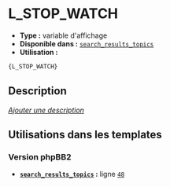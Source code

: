# L_STOP_WATCH
* __Type :__ variable d'affichage
* __Disponible dans :__ [`search_results_topics`](../tpl/var/search_results_topics.md#readme)
* __Utilisation :__

```html
{L_STOP_WATCH}
```

## Description
[*Ajouter une description*](https://fa-tvars.appspot.com/var/L_STOP_WATCH)

## Utilisations dans les templates

### Version phpBB2
* __[`search_results_topics`](../tpl/var/search_results_topics.md#readme) :__ ligne [`48`](../tpl/src/subsilver/search_results_topics.tpl#L48)